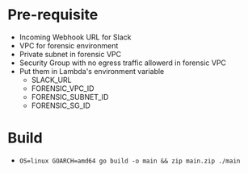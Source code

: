 

# Pre-requisite
* Incoming Webhook URL for Slack
* VPC for forensic environment
* Private subnet in forensic VPC
* Security Group with no egress traffic allowerd in forensic VPC
* Put them in Lambda's environment variable
  * SLACK_URL
  * FORENSIC_VPC_ID
  * FORENSIC_SUBNET_ID
  * FORENSIC_SG_ID


# Build
* `OS=linux GOARCH=amd64 go build -o main && zip main.zip ./main`


